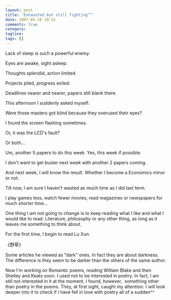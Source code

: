 ```yaml
---
layout: post
title: 'Exhausted but still fighting^^'
date: 2007-05-28 19:52
comments: true
category:
tagline:
tags: []
---
```


Lack of sleep is such a powerful enemy.

Eyes are awake, sight asleep.

Thoughts splendid, action limited.

Projects piled, progress exiled.

Deadlines nearer and nearer, papers still blank there.

This afternoon I suddenly asked myself:

Were those masters got blind because they overused their eyes?

I found the screen flashing sometimes.

Or, it was the LCD's fault?

Or both...

Um, another 5 papers to do this week. Yes, this week if possible.

I don't want to get busier next week with another 2 papers coming.

And next week, I will know the result. Whether I become a Economics minor or not.

Till now, I am sure I haven't wasted as much time as I did last term.

I play games less, watch fewer movies, read magazines or newspapers for much shorter time...

One thing I am not going to change is to keep reading what I like and what I would like to read. Literature, philosophy or any other thing, as long as it leaves me something to think about.

For the first time, I begin to read Lu Xun.

《野草》

Some articles he viewed as "dark" ones. In fact they are about darkness. The difference is they seem to be darker than the others of the same author.

Now I'm working on Romantic poems, reading William Blake and then Shelley and Keats soon. I used not to be interested in poetry. In fact, I am still not interested in it at the moment. I found, however,  something other than poetry in the poems. They, at first sight, caught my attention. I will look deeper into it to check if I have fell in love with poetry all of a sudden^^

